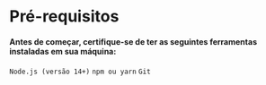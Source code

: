 # Pré-requisitos
  
<h4>Antes de começar, certifique-se de ter as seguintes ferramentas instaladas em sua máquina:</h4>

``Node.js (versão 14+)``
``npm ou yarn``
``Git``
